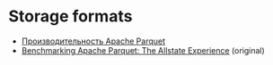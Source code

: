 # Storage formats

* [Производительность Apache Parquet](https://habrahabr.ru/post/282552/)
* [Benchmarking Apache Parquet: The Allstate Experience](https://blog.cloudera.com/blog/2016/04/benchmarking-apache-parquet-the-allstate-experience/) (original)
